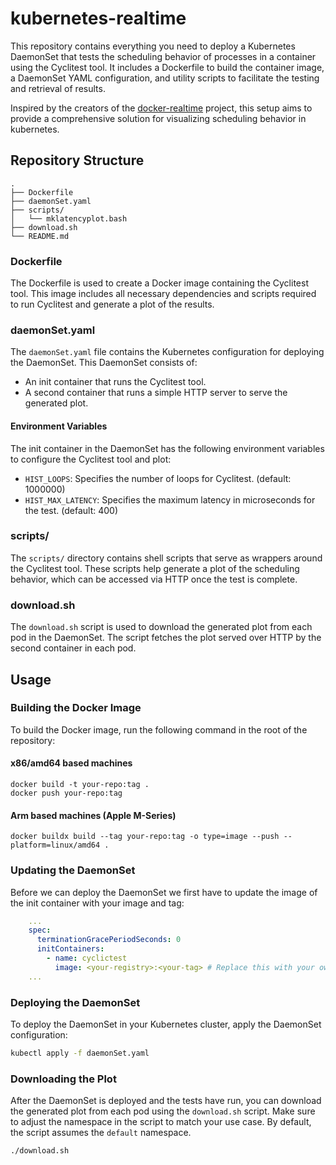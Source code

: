 # kubernetes-realtime

This repository contains everything you need to deploy a Kubernetes DaemonSet that tests the scheduling behavior of processes in a container using the Cyclitest tool. It includes a Dockerfile to build the container image, a DaemonSet YAML configuration, and utility scripts to facilitate the testing and retrieval of results.

Inspired by the creators of the [docker-realtime](https://github.com/2b-t/docker-realtime) project, this setup aims to provide a comprehensive solution for visualizing scheduling behavior in kubernetes.

## Repository Structure

```
.
├── Dockerfile
├── daemonSet.yaml
├── scripts/
│   └── mklatencyplot.bash
├── download.sh
└── README.md
```

### Dockerfile

The Dockerfile is used to create a Docker image containing the Cyclitest tool. This image includes all necessary dependencies and scripts required to run Cyclitest and generate a plot of the results.

### daemonSet.yaml

The `daemonSet.yaml` file contains the Kubernetes configuration for deploying the DaemonSet. This DaemonSet consists of:

- An init container that runs the Cyclitest tool.
- A second container that runs a simple HTTP server to serve the generated plot.

#### Environment Variables

The init container in the DaemonSet has the following environment variables to configure the Cyclitest tool and plot:

- `HIST_LOOPS`: Specifies the number of loops for Cyclitest. (default: 1000000)
- `HIST_MAX_LATENCY`: Specifies the maximum latency in microseconds for the test. (default: 400)

### scripts/

The `scripts/` directory contains shell scripts that serve as wrappers around the Cyclitest tool. These scripts help generate a plot of the scheduling behavior, which can be accessed via HTTP once the test is complete.

### download.sh

The `download.sh` script is used to download the generated plot from each pod in the DaemonSet. The script fetches the plot served over HTTP by the second container in each pod.

## Usage

### Building the Docker Image

To build the Docker image, run the following command in the root of the repository:

#### x86/amd64 based machines

```shell
docker build -t your-repo:tag .
docker push your-repo:tag
```

#### Arm based machines (Apple M-Series)

```shell
docker buildx build --tag your-repo:tag -o type=image --push --platform=linux/amd64 .
```

### Updating the DaemonSet

Before we can deploy the DaemonSet we first have to update the image of the init container with your image and tag:

```yaml
    ...
    spec:
      terminationGracePeriodSeconds: 0
      initContainers:
        - name: cyclictest
          image: <your-registry>:<your-tag> # Replace this with your own image:tag
    ...
```

### Deploying the DaemonSet

To deploy the DaemonSet in your Kubernetes cluster, apply the DaemonSet configuration:

```bash
kubectl apply -f daemonSet.yaml
```

### Downloading the Plot

After the DaemonSet is deployed and the tests have run, you can download the generated plot from each pod using the `download.sh` script. Make sure to adjust the namespace in the script to match your use case. By default, the script assumes the `default` namespace.

```bash
./download.sh
```
